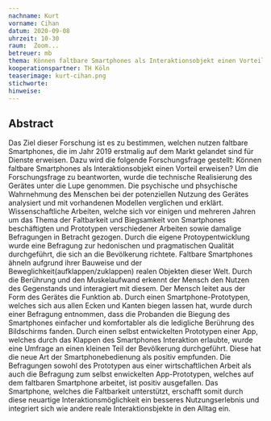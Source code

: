 ```yaml
---
nachname: Kurt
vorname: Cihan
datum: 2020-09-08
uhrzeit: 10-30
raum:  Zoom...
betreuer: mb
thema: Können faltbare Smartphones als Interaktionsobjekt einen Vorteil erweisen?
kooperationspartner: TH Köln
teaserimage: kurt-cihan.png
stichworte: 
hinweise:
---
```


## Abstract
Das Ziel dieser Forschung ist es zu bestimmen, welchen nutzen faltbare Smartphones, die im Jahr 2019 erstmalig auf dem Markt gelandet sind für Dienste erweisen. 
Dazu wird die folgende Forschungsfrage gestellt: Können faltbare Smartphones als Interaktionsobjekt einen Vorteil erweisen?
Um die Forschungsfrage zu beantworten, wurde die technische Realisierung des Gerätes unter die Lupe genommen.
Die psychische und phsychische Wahrnehmung des Menschen bei der potenziellen Nutzung des Gerätes analysiert und mit vorhandenen Modellen verglichen und erklärt.
Wissenschaftliche Arbeiten, welche sich vor einigen und mehreren Jahren um das Thema der Faltbarkeit und Biegsamkeit von Smartphones beschäftigten und Prototypen verschiedener Arbeiten sowie damalige Befragungen in Betracht gezogen.
Durch die eigene Protoypentwicklung wurde eine Befragung zur hedonischen und pragmatischen Qualität durchgeführt, die sich an die Bevölkerung richtete. 
Faltbare Smartphones ähneln aufgrund ihrer Bauweise und der Beweglichkeit(aufklappen/zuklappen) realen Objekten dieser Welt. Durch die Berührung und den Muskelaufwand erkennt der Mensch den Nutzen des Gegenstands und interagiert mit diesem.
Der Mensch leitet aus der Form des Gerätes die Funktion ab.
Durch einen Smartphone-Prototypen, welches sich aus allen Ecken und Kanten biegen lassen hat, wurde durch einer Befragung entnommen, dass die Probanden die Biegung des Smartphones einfacher und komfortabler als die ledigliche Berührung des Bildschirms fanden.
Durch einen selbst entwickelten Prototypen einer App, welches durch das Klappen des Smartphones Interaktion erlaubte, wurde eine Umfrage an einen kleinen Teil der Bevölkerung durchgeführt. Diese hat die neue Art der Smartphonebedienung als positiv empfunden.
Die Befragungen sowohl des Prototypen aus einer wirtschaftlichen Arbeit als auch die Befragung zum selbst enwickelten App-Prototypen, welches auf dem faltbaren Smartphone arbeitet, ist positiv ausgefallen. Das Smartphone, welches die Faltbarkeit unterstützt, erschafft somit durch diese neuartige Interaktionsmöglichkeit ein besseres Nutzungserlebnis und integriert sich wie andere reale Interaktionsbjekte in den Alltag ein.  